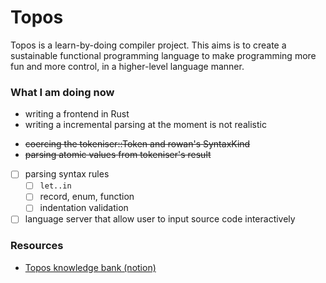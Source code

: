 # Topos

Topos is a learn-by-doing compiler project. This aims is to create a sustainable functional programming language to make programming more fun and more control, in a higher-level language manner.

### What I am doing now
* writing a frontend in Rust
* writing a incremental parsing at the moment is not realistic
- ~~coercing the tokeniser::Token and rowan's SyntaxKind~~
- ~~parsing atomic values from tokeniser's result~~
- [ ] parsing syntax rules
    - [ ] `let..in`
    - [ ] record, enum, function
    - [ ] indentation validation
- [ ] language server that allow user to input source code interactively

### Resources
* [Topos knowledge bank (notion)](https://www.notion.so/Topos-07f4ed2a60234d458703fe416282dedf)
